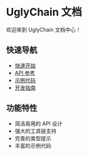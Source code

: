 # UglyChain 文档

欢迎来到 UglyChain 文档中心！

## 快速导航

- [快速开始](guide/quickstart.md)
- [API 参考](api/core.md)
- [示例代码](examples.md)
- [开发指南](development.md)

## 功能特性

- 简洁易用的 API 设计
- 强大的工具链支持
- 完善的类型提示
- 丰富的示例代码
